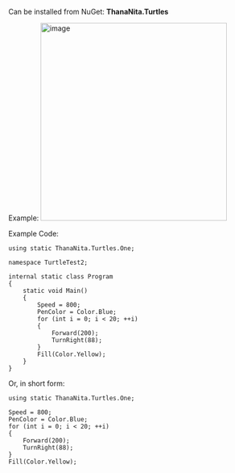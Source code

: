 Can be installed from NuGet: **ThanaNita.Turtles**

Example:
<img width="370" height="392" alt="image" src="https://github.com/user-attachments/assets/b124c91c-410a-437e-b8a7-b47908e3a0aa" />

Example Code:
```
using static ThanaNita.Turtles.One;

namespace TurtleTest2;

internal static class Program
{
    static void Main()
    {
        Speed = 800;
        PenColor = Color.Blue;
        for (int i = 0; i < 20; ++i)
        {
            Forward(200);
            TurnRight(88);
        }
        Fill(Color.Yellow);
    }
}
```

Or, in short form:
```
using static ThanaNita.Turtles.One;

Speed = 800;
PenColor = Color.Blue;
for (int i = 0; i < 20; ++i)
{
    Forward(200);
    TurnRight(88);
}
Fill(Color.Yellow);
```
